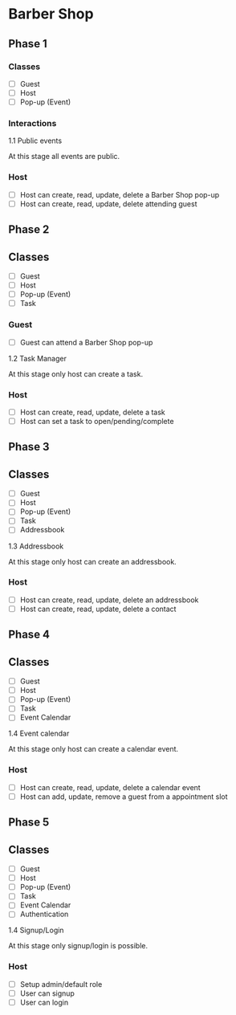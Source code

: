 # Barber Shop

## Phase 1

### Classes

- [ ] Guest
- [ ] Host
- [ ] Pop-up (Event)

### Interactions

1.1 Public events

At this stage all events are public.

### Host

- [ ] Host can create, read, update, delete a Barber Shop pop-up
- [ ] Host can create, read, update, delete attending guest

## Phase 2

## Classes

- [ ] Guest
- [ ] Host
- [ ] Pop-up (Event)
- [ ] Task

### Guest

- [ ] Guest can attend a Barber Shop pop-up

1.2 Task Manager

At this stage only host can create a task.

### Host

- [ ] Host can create, read, update, delete a task
- [ ] Host can set a task to open/pending/complete

## Phase 3

## Classes

- [ ] Guest
- [ ] Host
- [ ] Pop-up (Event)
- [ ] Task
- [ ] Addressbook

1.3 Addressbook

At this stage only host can create an addressbook.

### Host

- [ ] Host can create, read, update, delete an addressbook
- [ ] Host can create, read, update, delete a contact

## Phase 4

## Classes

- [ ] Guest
- [ ] Host
- [ ] Pop-up (Event)
- [ ] Task
- [ ] Event Calendar

1.4 Event calendar

At this stage only host can create a calendar event.

### Host

- [ ] Host can create, read, update, delete a calendar event
- [ ] Host can add, update, remove a guest from a appointment slot

## Phase 5

## Classes

- [ ] Guest
- [ ] Host
- [ ] Pop-up (Event)
- [ ] Task
- [ ] Event Calendar
- [ ] Authentication

1.4 Signup/Login

At this stage only signup/login is possible.

### Host

- [ ] Setup admin/default role
- [ ] User can signup
- [ ] User can login
